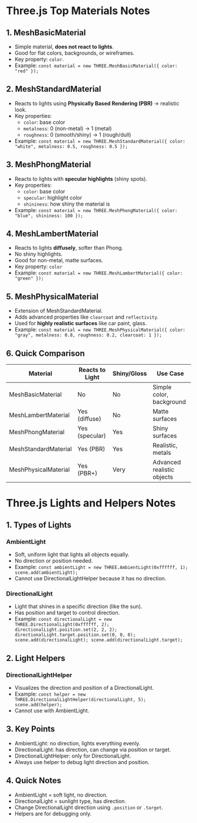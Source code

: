 # Three.js Top Materials Notes

## 1. MeshBasicMaterial
- Simple material, **does not react to lights**.
- Good for flat colors, backgrounds, or wireframes.
- Key property: `color`.
- Example: `const material = new THREE.MeshBasicMaterial({ color: "red" });`

## 2. MeshStandardMaterial
- Reacts to lights using **Physically Based Rendering (PBR)** → realistic look.
- Key properties:
  - `color`: base color
  - `metalness`: 0 (non-metal) → 1 (metal)
  - `roughness`: 0 (smooth/shiny) → 1 (rough/dull)
- Example: `const material = new THREE.MeshStandardMaterial({ color: "white", metalness: 0.5, roughness: 0.5 });`

## 3. MeshPhongMaterial
- Reacts to lights with **specular highlights** (shiny spots).
- Key properties:
  - `color`: base color
  - `specular`: highlight color
  - `shininess`: how shiny the material is
- Example: `const material = new THREE.MeshPhongMaterial({ color: "blue", shininess: 100 });`

## 4. MeshLambertMaterial
- Reacts to lights **diffusely**, softer than Phong.
- No shiny highlights.
- Good for non-metal, matte surfaces.
- Key property: `color`
- Example: `const material = new THREE.MeshLambertMaterial({ color: "green" });`

## 5. MeshPhysicalMaterial
- Extension of MeshStandardMaterial.
- Adds advanced properties like `clearcoat` and `reflectivity`.
- Used for **highly realistic surfaces** like car paint, glass.
- Example: `const material = new THREE.MeshPhysicalMaterial({ color: "gray", metalness: 0.8, roughness: 0.2, clearcoat: 1 });`

## 6. Quick Comparison
| Material               | Reacts to Light | Shiny/Gloss | Use Case                   |
|------------------------|----------------|------------|----------------------------|
| MeshBasicMaterial       | No             | No         | Simple color, background   |
| MeshLambertMaterial     | Yes (diffuse)  | No         | Matte surfaces             |
| MeshPhongMaterial       | Yes (specular) | Yes        | Shiny surfaces             |
| MeshStandardMaterial    | Yes (PBR)      | Yes        | Realistic, metals          |
| MeshPhysicalMaterial    | Yes (PBR+)     | Very       | Advanced realistic objects |


# Three.js Lights and Helpers Notes
## 1. Types of Lights

### AmbientLight
- Soft, uniform light that lights all objects equally.
- No direction or position needed.
- Example: `const ambientLight = new THREE.AmbientLight(0xffffff, 1);  scene.add(ambientLight);`
- Cannot use DirectionalLightHelper because it has no direction.

### DirectionalLight
- Light that shines in a specific direction (like the sun).
- Has position and target to control direction.
- Example: `const directionalLight = new THREE.DirectionalLight(0xffffff, 2); directionalLight.position.set(2, 2, 2); directionalLight.target.position.set(0, 0, 0); scene.add(directionalLight); scene.add(directionalLight.target);`

## 2. Light Helpers

### DirectionalLightHelper
- Visualizes the direction and position of a DirectionalLight.
- Example: `const helper = new THREE.DirectionalLightHelper(directionalLight, 5); scene.add(helper);`
- Cannot use with AmbientLight.

## 3. Key Points
- AmbientLight: no direction, lights everything evenly.
- DirectionalLight: has direction, can change via position or target.
- DirectionalLightHelper: only for DirectionalLight.
- Always use helper to debug light direction and position.

## 4. Quick Notes
- AmbientLight = soft light, no direction.
- DirectionalLight = sunlight type, has direction.
- Change DirectionalLight direction using `.position` or `.target`.
- Helpers are for debugging only.
